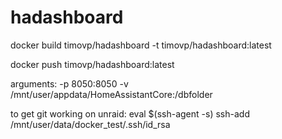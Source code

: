 # hadashboard
docker build timovp/hadashboard -t timovp/hadashboard:latest

docker push timovp/hadashboard:latest

arguments: -p 8050:8050 -v /mnt/user/appdata/HomeAssistantCore:/dbfolder

to get git working on unraid: 
eval $(ssh-agent -s)
ssh-add /mnt/user/data/docker_test/.ssh/id_rsa

